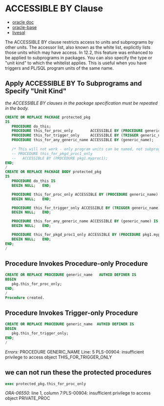 # ACCESSIBLE BY Clause
* [oracle doc](http://docs.oracle.com/database/122/LNPLS/ACCESSIBLE-BY-clause.htm)
* [oracle-base](https://oracle-base.com/articles/12c/plsql-white-lists-using-the-accessible-by-clause-12cr1)
* [livesql](https://livesql.oracle.com/apex/livesql/file/content_EF5CJBRFPTA5PLU85RB6FS2FC.html)


The ACCESSIBLE BY clause restricts access to units and subprograms by other units.
The accessor list, also known as the white list, explicitly lists those units which may have access. 
In 12.2, this feature was enhanced to be applied to subprograms in packages.
You can also specify the type or "unit kind" to which the whitelist applies. 
This is useful when you have triggers and PL/SQL program units of the same name. 

## Apply ACCESSIBLE BY To Subprograms and Specify "Unit Kind"
*the ACCESSIBLE BY clauses in the package specification must be repeated in the body.*

```sql
CREATE OR REPLACE PACKAGE protected_pkg 
IS 
   PROCEDURE do_this; 
   PROCEDURE this_for_proc_only        ACCESSIBLE BY (PROCEDURE generic_name); 
   PROCEDURE this_for_trigger_only     ACCESSIBLE BY (TRIGGER generic_name); 
   PROCEDURE this_for_any_generic_name ACCESSIBLE BY (generic_name); 
 
   /* This will not work - only program units can be named, not subprograms */ 
   -- PROCEDURE this_for_pkgd_proc1_only 
   --   ACCESSIBLE BY (PROCEDURE pkg1.myproc1); 
END;
/
CREATE OR REPLACE PACKAGE BODY protected_pkg
IS
   PROCEDURE do_this IS
   BEGIN NULL;   END;

   PROCEDURE this_for_proc_only ACCESSIBLE BY (PROCEDURE generic_name) IS
   BEGIN NULL;   END;

   PROCEDURE this_for_trigger_only ACCESSIBLE BY (TRIGGER generic_name) IS
   BEGIN NULL;   END;

   PROCEDURE this_for_any_generic_name ACCESSIBLE BY (generic_name) IS
   BEGIN NULL;   END;

   PROCEDURE this_for_pkgd_proc1_only ACCESSIBLE BY (PROCEDURE pkg1.myproc1) IS
   BEGIN NULL;   END;
END;
/
```

## Procedure Invokes Procedure-only Procedure

```sql
CREATE OR REPLACE PROCEDURE generic_name   AUTHID DEFINER IS 
BEGIN 
   pkg.this_for_proc_only; 
END;
/
Procedure created.
```

## Procedure Invokes Trigger-only Procedure

```sql
CREATE OR REPLACE PROCEDURE generic_name  AUTHID DEFINER IS 
BEGIN 
   pkg.this_for_trigger_only; 
END;
/
```

*Errors:* PROCEDURE GENERIC_NAME
Line: 5 PLS-00904: insufficient privilege to access object THIS_FOR_TRIGGER_ONLY

## we can not run these the protected procedures

```sql
exec protected_pkg.this_for_proc_only
```
*ORA-06550*: line 1, column 7:PLS-00904: insufficient privilege to access object PRIVATE_PROC 


